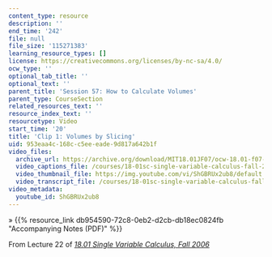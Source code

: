 ```yaml
---
content_type: resource
description: ''
end_time: '242'
file: null
file_size: '115271383'
learning_resource_types: []
license: https://creativecommons.org/licenses/by-nc-sa/4.0/
ocw_type: ''
optional_tab_title: ''
optional_text: ''
parent_title: 'Session 57: How to Calculate Volumes'
parent_type: CourseSection
related_resources_text: ''
resource_index_text: ''
resourcetype: Video
start_time: '20'
title: 'Clip 1: Volumes by Slicing'
uid: 953eaa4c-168c-c5ee-eade-9d817a642b1f
video_files:
  archive_url: https://archive.org/download/MIT18.01JF07/ocw-18.01-f07-lec22_300k.mp4
  video_captions_file: /courses/18-01sc-single-variable-calculus-fall-2010/cfa777cfc43553c781614291ae9dc337_ShGBRUx2ub8.vtt
  video_thumbnail_file: https://img.youtube.com/vi/ShGBRUx2ub8/default.jpg
  video_transcript_file: /courses/18-01sc-single-variable-calculus-fall-2010/354fe24e07405e4091652b7c51d80155_ShGBRUx2ub8.pdf
video_metadata:
  youtube_id: ShGBRUx2ub8
---
```


» {{% resource_link db954590-72c8-0eb2-d2cb-db18ec0824fb "Accompanying Notes (PDF)" %}}

From Lecture 22 of [_18.01 Single Variable Calculus, Fall 2006_](/courses/18-01-single-variable-calculus-fall-2006/video_galleries/video-lectures)

